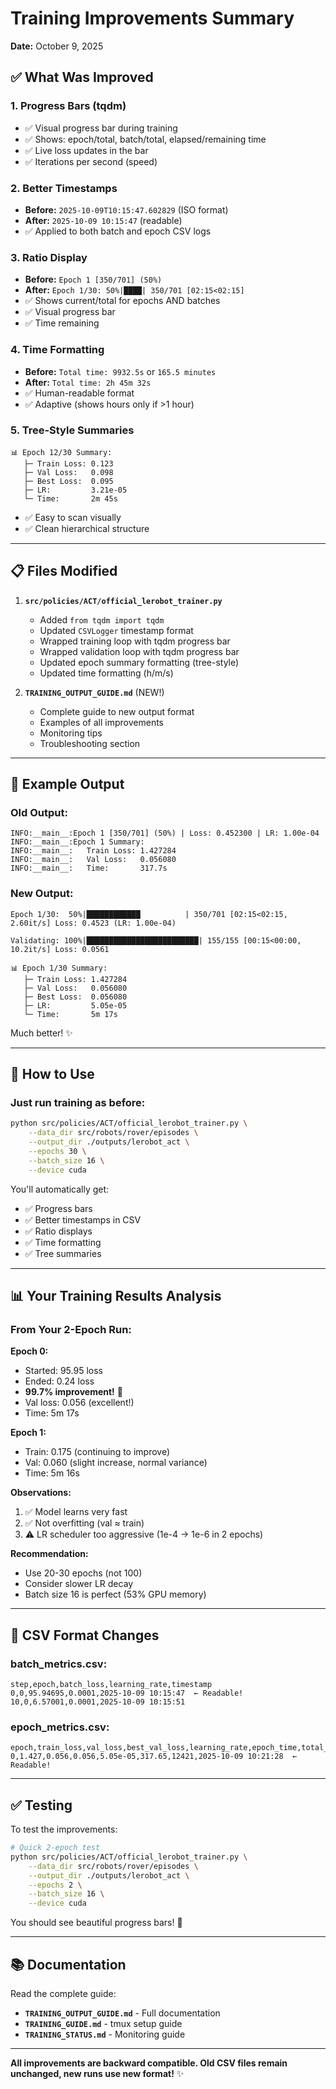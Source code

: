 # Training Improvements Summary

**Date:** October 9, 2025

## ✅ What Was Improved

### 1. Progress Bars (tqdm)
- ✅ Visual progress bar during training
- ✅ Shows: epoch/total, batch/total, elapsed/remaining time
- ✅ Live loss updates in the bar
- ✅ Iterations per second (speed)

### 2. Better Timestamps
- **Before:** `2025-10-09T10:15:47.602829` (ISO format)
- **After:** `2025-10-09 10:15:47` (readable)
- ✅ Applied to both batch and epoch CSV logs

### 3. Ratio Display
- **Before:** `Epoch 1 [350/701] (50%)`
- **After:** `Epoch 1/30: 50%|████| 350/701 [02:15<02:15]`
- ✅ Shows current/total for epochs AND batches
- ✅ Visual progress bar
- ✅ Time remaining

### 4. Time Formatting
- **Before:** `Total time: 9932.5s` or `165.5 minutes`
- **After:** `Total time: 2h 45m 32s`
- ✅ Human-readable format
- ✅ Adaptive (shows hours only if >1 hour)

### 5. Tree-Style Summaries
```
📊 Epoch 12/30 Summary:
   ├─ Train Loss: 0.123
   ├─ Val Loss:   0.098
   ├─ Best Loss:  0.095
   ├─ LR:         3.21e-05
   └─ Time:       2m 45s
```
- ✅ Easy to scan visually
- ✅ Clean hierarchical structure

---

## 📋 Files Modified

1. **`src/policies/ACT/official_lerobot_trainer.py`**
   - Added `from tqdm import tqdm`
   - Updated `CSVLogger` timestamp format
   - Wrapped training loop with tqdm progress bar
   - Wrapped validation loop with tqdm progress bar
   - Updated epoch summary formatting (tree-style)
   - Updated time formatting (h/m/s)

2. **`TRAINING_OUTPUT_GUIDE.md`** (NEW!)
   - Complete guide to new output format
   - Examples of all improvements
   - Monitoring tips
   - Troubleshooting section

---

## 🎯 Example Output

### Old Output:
```
INFO:__main__:Epoch 1 [350/701] (50%) | Loss: 0.452300 | LR: 1.00e-04
INFO:__main__:Epoch 1 Summary:
INFO:__main__:   Train Loss: 1.427284
INFO:__main__:   Val Loss:   0.056080
INFO:__main__:   Time:       317.7s
```

### New Output:
```
Epoch 1/30:  50%|████████████          | 350/701 [02:15<02:15, 2.60it/s] Loss: 0.4523 (LR: 1.00e-04)

Validating: 100%|█████████████████████████| 155/155 [00:15<00:00, 10.2it/s] Loss: 0.0561

📊 Epoch 1/30 Summary:
   ├─ Train Loss: 1.427284
   ├─ Val Loss:   0.056080
   ├─ Best Loss:  0.056080
   ├─ LR:         5.05e-05
   └─ Time:       5m 17s
```

Much better! ✨

---

## 🚀 How to Use

### Just run training as before:
```bash
python src/policies/ACT/official_lerobot_trainer.py \
    --data_dir src/robots/rover/episodes \
    --output_dir ./outputs/lerobot_act \
    --epochs 30 \
    --batch_size 16 \
    --device cuda
```

You'll automatically get:
- ✅ Progress bars
- ✅ Better timestamps in CSV
- ✅ Ratio displays
- ✅ Time formatting
- ✅ Tree summaries

---

## 📊 Your Training Results Analysis

### From Your 2-Epoch Run:

**Epoch 0:**
- Started: 95.95 loss
- Ended: 0.24 loss
- **99.7% improvement!** 🚀
- Val loss: 0.056 (excellent!)
- Time: 5m 17s

**Epoch 1:**
- Train: 0.175 (continuing to improve)
- Val: 0.060 (slight increase, normal variance)
- Time: 5m 16s

**Observations:**
1. ✅ Model learns very fast
2. ✅ Not overfitting (val ≈ train)
3. ⚠️ LR scheduler too aggressive (1e-4 → 1e-6 in 2 epochs)

**Recommendation:**
- Use 20-30 epochs (not 100)
- Consider slower LR decay
- Batch size 16 is perfect (53% GPU memory)

---

## 💾 CSV Format Changes

### batch_metrics.csv:
```csv
step,epoch,batch_loss,learning_rate,timestamp
0,0,95.94695,0.0001,2025-10-09 10:15:47  ← Readable!
10,0,6.57001,0.0001,2025-10-09 10:15:51
```

### epoch_metrics.csv:
```csv
epoch,train_loss,val_loss,best_val_loss,learning_rate,epoch_time,total_samples,timestamp
0,1.427,0.056,0.056,5.05e-05,317.65,12421,2025-10-09 10:21:28  ← Readable!
```

---

## ✅ Testing

To test the improvements:

```bash
# Quick 2-epoch test
python src/policies/ACT/official_lerobot_trainer.py \
    --data_dir src/robots/rover/episodes \
    --output_dir ./outputs/lerobot_act \
    --epochs 2 \
    --batch_size 16 \
    --device cuda
```

You should see beautiful progress bars! 🎨

---

## 📚 Documentation

Read the complete guide:
- **`TRAINING_OUTPUT_GUIDE.md`** - Full documentation
- **`TRAINING_GUIDE.md`** - tmux setup guide
- **`TRAINING_STATUS.md`** - Monitoring guide

---

**All improvements are backward compatible. Old CSV files remain unchanged, new runs use new format!** ✨
